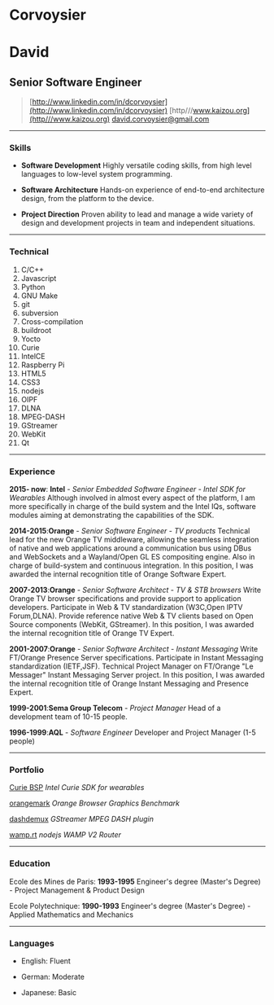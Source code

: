 # Corvoysier
# David
## Senior Software Engineer

>[http://www.linkedin.com/in/dcorvoysier](http://www.linkedin.com/in/dcorvoysier)
>[http///www.kaizou.org](http///www.kaizou.org)
>[david.corvoysier@gmail.com](david.corvoysier@gmail.com)

------
### Skills

* **Software Development**
  Highly versatile coding skills, from high level languages to low-level system programming.

* **Software Architecture**
  Hands-on experience of end-to-end architecture design, from the platform to the device.

* **Project Direction**
  Proven ability to lead and manage a wide variety of design and development projects in team and independent situations.

------
### Technical

1. C/C++
1. Javascript
1. Python
1. GNU Make
1. git
1. subversion
1. Cross-compilation
1. buildroot
1. Yocto
1. Curie
1. IntelCE
1. Raspberry Pi
1. HTML5
1. CSS3
1. nodejs
1. OIPF
1. DLNA
1. MPEG-DASH
1. GStreamer
1. WebKit
1. Qt

------

### Experience

__2015- now__: **Intel** - *Senior Embedded Software Engineer - Intel SDK for Wearables*
  Although involved in almost every aspect of the platform, I am more specifically in charge of the build system and the Intel IQs, software modules aiming at demonstrating the capabilities of the SDK.

__2014-2015__:**Orange** - *Senior Software Engineer - TV products*
  Technical lead for the new Orange TV middleware, allowing the seamless integration of native and web applications around a communication bus using DBus and WebSockets and a Wayland/Open GL ES compositing engine. Also in charge of build-system and continuous integration.
  In this position, I was awarded the internal recognition title of Orange Software Expert.

__2007-2013__:**Orange** - *Senior Software Architect - TV & STB browsers*
  Write Orange TV browser specifications and provide support to application developers. Participate in Web & TV standardization (W3C,Open IPTV Forum,DLNA).
  Provide reference native Web & TV clients based on Open Source components (WebKit, GStreamer).
  In this position, I was awarded the internal recognition title of Orange TV Expert.

__2001-2007__:**Orange** - *Senior Software Architect - Instant Messaging*
  Write FT/Orange Presence Server specifications.
  Participate in Instant Messaging standardization (IETF,JSF).
  Technical Project Manager on FT/Orange "Le Messager" Instant Messaging Server project.
  In this position, I was awarded the internal recognition title of Orange Instant Messaging and Presence Expert.

__1999-2001__:**Sema Group Telecom** - *Project Manager*
  Head of a development team of 10-15 people.

__1996-1999__:**AQL** - *Software Engineer*
  Developer and Project Manager (1-5 people)

---

### Portfolio

[Curie BSP](https://github.com/CurieBSP)
  *Intel Curie SDK for wearables*

[orangemark](http://orange-opensource.github.io/orangemark/)
  *Orange Browser Graphics Benchmark*

[dashdemux](https://github.com/Orange-OpenSource/gstdashdemux)
  *GStreamer MPEG DASH plugin*

[wamp.rt](https://www.npmjs.org/package/wamp.rt)
  *nodejs WAMP V2 Router*  

---

### Education

Ecole des Mines de Paris:  __1993-1995__
  Engineer's degree (Master's Degree) - Project Management & Product Design

Ecole Polytechnique: __1990-1993__
  Engineer's degree (Master's Degree) - Applied Mathematics and Mechanics

---

### Languages

* English: Fluent

* German: Moderate

* Japanese: Basic


